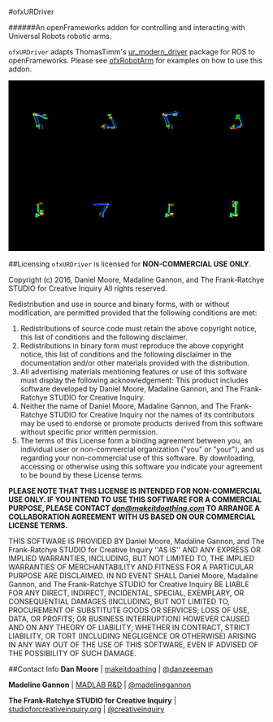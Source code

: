 
#ofxURDriver

######An openFrameworks addon for controlling and interacting with Universal Robots robotic arms.  

`ofxURDriver` adapts ThomasTimm's [ur_modern_driver](https://github.com/ThomasTimm/ur_modern_driver) package for ROS to openFrameworks. Please see [ofxRobotArm](https://github.com/danzeeeman/ofxRobotArm) for examples on how to use this addon.

![KinematicModel](data/ezgif.com-video-to-gif%20(1).gif)


##Licensing
`ofxURDriver` is licensed for **NON-COMMERCIAL USE ONLY**. 

Copyright (c) 2016, Daniel Moore, Madaline Gannon, and The Frank-Ratchye STUDIO for Creative Inquiry
All rights reserved.

Redistribution and use in source and binary forms, with or without
modification, are permitted provided that the following conditions are met:
1. Redistributions of source code must retain the above copyright
   notice, this list of conditions and the following disclaimer.
2. Redistributions in binary form must reproduce the above copyright
   notice, this list of conditions and the following disclaimer in the
   documentation and/or other materials provided with the distribution.
3. All advertising materials mentioning features or use of this software
   must display the following acknowledgement:
   This product includes software developed by Daniel Moore, Madaline Gannon, and The Frank-Ratchye STUDIO for Creative Inquiry.
4. Neither the name of Daniel Moore, Madaline Gannon, and The Frank-Ratchye STUDIO for Creative Inquiry 
   nor the names of its contributors may be used to endorse or promote products
   derived from this software without specific prior written permission.
5. The terms of this License form a binding agreement between you, an individual user or non-commercial organization ("you" or "your"), and us  
   regarding your non-commercial use of this software. By downloading, accessing or otherwise using this software you indicate your agreement to be bound by these License terms.

**PLEASE NOTE THAT THIS LICENSE IS INTENDED FOR NON-COMMERCIAL USE ONLY. IF YOU INTEND TO USE THIS SOFTWARE FOR A COMMERCIAL PURPOSE, PLEASE CONTACT *dan@makeitdoathing.com* TO ARRANGE A COLLABORATION AGREEMENT WITH US BASED ON OUR COMMERCIAL LICENSE TERMS.**

THIS SOFTWARE IS PROVIDED BY Daniel Moore, Madaline Gannon, 
and The Frank-Ratchye STUDIO for Creative Inquiry ''AS IS'' AND ANY
EXPRESS OR IMPLIED WARRANTIES, INCLUDING, BUT NOT LIMITED TO, THE IMPLIED
WARRANTIES OF MERCHANTABILITY AND FITNESS FOR A PARTICULAR PURPOSE ARE
DISCLAIMED. IN NO EVENT SHALL Daniel Moore, Madaline Gannon, 
and The Frank-Ratchye STUDIO for Creative Inquiry BE LIABLE FOR ANY
DIRECT, INDIRECT, INCIDENTAL, SPECIAL, EXEMPLARY, OR CONSEQUENTIAL DAMAGES
(INCLUDING, BUT NOT LIMITED TO, PROCUREMENT OF SUBSTITUTE GOODS OR SERVICES;
LOSS OF USE, DATA, OR PROFITS; OR BUSINESS INTERRUPTION) HOWEVER CAUSED AND
ON ANY THEORY OF LIABILITY, WHETHER IN CONTRACT, STRICT LIABILITY, OR TORT
(INCLUDING NEGLIGENCE OR OTHERWISE) ARISING IN ANY WAY OUT OF THE USE OF THIS
SOFTWARE, EVEN IF ADVISED OF THE POSSIBILITY OF SUCH DAMAGE.

##Contact Info
**Dan Moore** | [makeitdoathing](http://www.makeitdoathing.com ) | [@danzeeeman](https://github.com/danzeeeman)

**Madeline Gannon** | [MADLAB R&D](http://www.madlab.cc) | [@madelinegannon](https://github.com/madelinegannon)

**The Frank-Ratchye STUDIO for Creative Inquiry** | [studioforcreativeinquiry.org](http://studioforcreativeinquiry.org) | [@creativeinquiry](https://github.com/CreativeInquiry)


 


